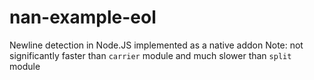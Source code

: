 nan-example-eol
========

Newline detection in Node.JS implemented as a native addon
Note: not significantly faster than `carrier` module and much slower than `split` module
